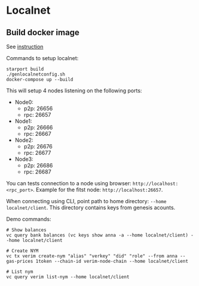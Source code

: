 # Localnet

## Build docker image

See [instruction](sdfsdf)

Commands to setup localnet:

```
starport build
./genlocalnetconfig.sh
docker-compose up --build
```

This will setup 4 nodes listening on the following ports:

- Node0:
    - p2p: 26656
    - rpc: 26657
- Node1:
    - p2p: 26666
    - rpc: 26667
- Node2:
    - p2p: 26676
    - rpc: 26677
- Node3:
    - p2p: 26686
    - rpc: 26687

You can tests connection to a node using browser: `http://localhost:<rpc_port>`. Example for the fitst node: `http://localhost:26657`.

When connecting using CLI, point path to home directory: `--home localnet/client`. This directory contains keys from genesis acounts.

Demo commands:

```
# Show balances
vc query bank balances (vc keys show anna -a --home localnet/client) --home localnet/client

# Create NYM
vc tx verim create-nym "alias" "verkey" "did" "role" --from anna --gas-prices 1token --chain-id verim-node-chain --home localnet/client

# List nym
vc query verim list-nym --home localnet/client
```
